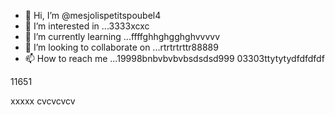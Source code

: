 - 👋 Hi, I’m @mesjolispetitspoubel4
- 👀 I’m interested in ...3333xcxc
- 🌱 I’m currently learning ...ffffghhghgghghvvvvv
- 💞️ I’m looking to collaborate on ...rtrtrtrttr88889
- 📫 How to reach me ...19998bnbvbvbvbsdsdsd999
03303ttytytydfdfdfdf
<!---xxxx
mesjolispetitspoubel4/mesjolispetitspoubel4 is a ✨ special ✨ repository because its `README.md` (this file) appearcccs on your GitHub profile.
You can click the Preview link to take a look at your changes.
--->11651
xxxxx
cvcvcvcv
